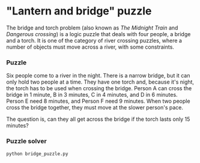 "Lantern and bridge" puzzle
====================

The bridge and torch problem (also known as *The Midnight Train* and *Dangerous crossing*) is a logic puzzle that deals with four people, a bridge and a torch. It is one of the category of river crossing puzzles, where a number of objects must move across a river, with some constraints.

### Puzzle

Six people come to a river in the night. There is a narrow bridge, but it can only hold two people at a time. 
They have one torch and, because it's night, the torch has to be used when crossing the bridge. 
Person A can cross the bridge in 1 minute, B in 3 minutes, C in 4 minutes, and D in 6 minutes. 
Person E need 8 minutes, and Person F need 9 minutes. 
When two people cross the bridge together, they must move at the slower person's pace. 

The question is, can they all get across the bridge if the torch lasts only 15 minutes?

### Puzzle solver

`python bridge_puzzle.py`